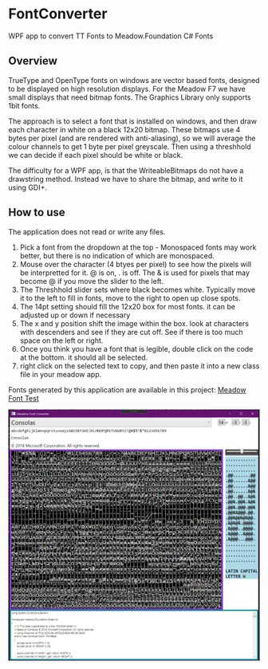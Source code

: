 # FontConverter
WPF app to convert TT Fonts to Meadow.Foundation C# Fonts

## Overview
TrueType and OpenType fonts on windows are vector based fonts, designed to be displayed on high resolution displays.
For the Meadow F7 we have small displays that need bitmap fonts. The Graphics Library only supports 1bit fonts.

The approach is to select a font that is installed on windows, and then draw each character in white on a black 12x20 bitmap.
These bitmaps use 4 bytes per pixel (and are rendered with anti-aliasing), so we will average the colour channels to get 1 byte per pixel greyscale. Then using a threshhold we can decide if each pixel should be white or black.

The difficulty for a WPF app, is that the WriteableBitmaps do not have a drawstring method. Instead we have to share the bitmap, and write to it using GDI+.

## How to use

The application does not read or write any files.
1. Pick a font from the dropdown at the top - Monospaced fonts may work better, but there is no indication of which are monospaced.
2. Mouse over the character (4 btyes per pixel) to see how the pixels will be interpretted for it. @ is on, . is off. The & is used for pixels that may become @ if you move the slider to the left.
3. The Threshhold slider sets where black becomes white. Typically move it to the left to fill in fonts, move to the right to open up close spots.
4. The 14pt setting should fill the 12x20 box for most fonts. it can be adjusted up or down if necessary
5. The x and y position shift the image within the box. look at characters with descenders and see if they are cut off. See if there is too much space on the left or right.
6. Once you think you have a font that is legible, double click on the code at the bottom. it should all be selected.
7. right click on the selected text to copy, and then paste it into a new class file in your meadow app. 

Fonts generated by this application are available in this project: <a href="https://github.com/MarkAlanJones/MeadowFontTest">Meadow Font Test</a>

![Screenshot](/image.png)
